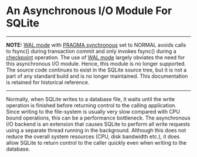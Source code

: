 # An Asynchronous I/O Module For SQLite




---


**NOTE:**
[WAL mode](wal.html) with [PRAGMA synchronous](pragma.html#pragma_synchronous) set to NORMAL avoids calls to
fsync() during transaction commit and only invokes fsync() during
a [checkpoint](wal.html#ckpt) operation. The use of [WAL mode](wal.html) largely obviates the
need for this asynchronous I/O module. Hence, this module is no longer
supported. The source code continues to exist in the SQLite source tree,
but it is not a part of any standard build and is no longer maintained.
This documentation is retained for historical reference.



---


Normally, when SQLite writes to a database file, it waits until the write
operation is finished before returning control to the calling application.
Since writing to the file\-system is usually very slow compared with CPU
bound operations, this can be a performance bottleneck. The asynchronous I/O
backend is an extension that causes SQLite to perform all write requests
using a separate thread running in the background. Although this does not
reduce the overall system resources (CPU, disk bandwidth etc.), it does
allow SQLite to return control to the caller quickly even when writing to
the database.

